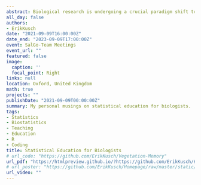 ```yaml
---
abstract: Biological research is undergoing a crucial paradigm shift towards computationally involved analyses which require exhaustive understanding of statistical theory. Unfortunately, this paradigm shift is not mirrored in how biologists are educated. With this talk, I share my grievances with as well as opinions on how to improve the current system.
all_day: false
authors: 
- ErikKusch
date: "2021-09-09T16:00:00Z"
date_end: "2023-09-09T17:00:00Z"
event: SalGo-Team Meetings
event_url: ""
featured: false
image:
  caption: ''
  focal_point: Right
links: null
location: Oxford, United Kingdom
math: true
projects: ""
publishDate: "2021-09-09T00:00:00Z"
summary: My personal musings on statistical education for biologists.
tags: 
- Statistics
- Biostatistics
- Teaching
- Education
- R
- Coding
title: Statistical Education for Biologists
# url_code: "https://github.com/ErikKusch/Vegetation-Memory"
url_pdf: "https://htmlpreview.github.io/?https://github.com/ErikKusch/Homepage/blob/master/static/talks/2021-09-09-Statistical-Education-in-Biology.html"
# url_poster: "https://github.com/ErikKusch/Homepage/raw/master/static/talks/2010_09_VegMem.pdf"
url_video: ""
---
```

